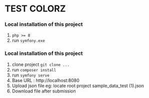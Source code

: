 # TEST COLORZ 

### Local installation of this project

1.  `php >= 8 ` 
2. run `symfony.exe`

### Local installation of this project

1.  clone project  `git clone ...` 
2. run `composer install`
3. run `symfony serve`
4. Base URL : http://localhost:8080 
5. Upload json file eg: locate root project sample_data_test (1).json
7. Download file after submission

